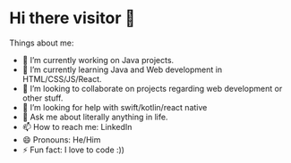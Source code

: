 # Hi there visitor 👋
     
Things about me:

   - 🔭 I’m currently working on Java projects.
   - 🌱 I’m currently learning Java and Web development in HTML/CSS/JS/React.
   - 👯 I’m looking to collaborate on projects regarding web development or other stuff.
   - 🤔 I’m looking for help with swift/kotlin/react native
   - 💬 Ask me about literally anything in life.
   - 📫 How to reach me: LinkedIn
   - 😄 Pronouns: He/Him
   - ⚡ Fun fact: I love to code :))
       




                
